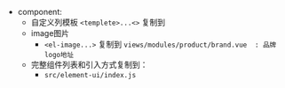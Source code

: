 - component: 
	- 自定义列模板 `<templete>...<>` 复制到
	- image图片
		- `<el-image...>` 复制到 `views/modules/product/brand.vue  : 品牌logo地址`
	- 完整组件列表和引入方式复制到：
		- `src/element-ui/index.js`
